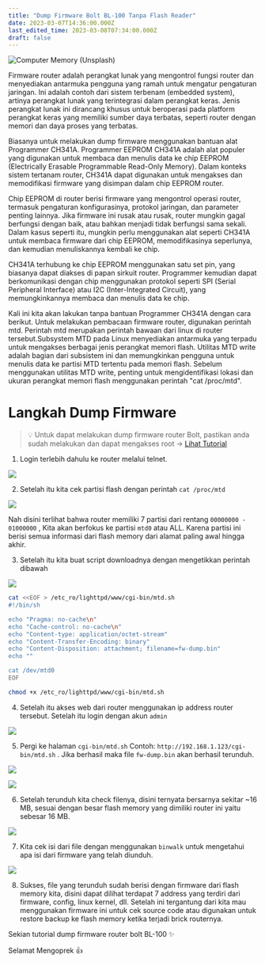 ```yaml
---
title: "Dump Firmware Bolt BL-100 Tanpa Flash Reader"
date: 2023-03-07T14:36:00.000Z
last_edited_time: 2023-03-08T07:34:00.000Z
draft: false
---
```


![Computer Memory (Unsplash)](https://www.dropbox.com/s/0313ygygste01q3/b751d825ad458fe252c0c0dfe87442188d5443b75177c3f68dd359c18a2fe626.jpg?dl=0&raw=1)


Firmware router adalah perangkat lunak yang mengontrol fungsi router dan menyediakan antarmuka pengguna yang ramah untuk mengatur pengaturan jaringan. Ini adalah contoh dari sistem terbenam (embedded system), artinya perangkat lunak yang terintegrasi dalam perangkat keras. Jenis perangkat lunak ini dirancang khusus untuk beroperasi pada platform perangkat keras yang memiliki sumber daya terbatas, seperti router dengan memori dan daya proses yang terbatas.


Biasanya untuk melakukan dump firmware menggunakan bantuan alat Programmer CH341A. Programmer EEPROM CH341A adalah alat populer yang digunakan untuk membaca dan menulis data ke chip EEPROM (Electrically Erasable Programmable Read-Only Memory). Dalam konteks sistem tertanam router, CH341A dapat digunakan untuk mengakses dan memodifikasi firmware yang disimpan dalam chip EEPROM router.


Chip EEPROM di router berisi firmware yang mengontrol operasi router, termasuk pengaturan konfigurasinya, protokol jaringan, dan parameter penting lainnya. Jika firmware ini rusak atau rusak, router mungkin gagal berfungsi dengan baik, atau bahkan menjadi tidak berfungsi sama sekali. Dalam kasus seperti itu, mungkin perlu menggunakan alat seperti CH341A untuk membaca firmware dari chip EEPROM, memodifikasinya seperlunya, dan kemudian menuliskannya kembali ke chip.


CH341A terhubung ke chip EEPROM menggunakan satu set pin, yang biasanya dapat diakses di papan sirkuit router. Programmer kemudian dapat berkomunikasi dengan chip menggunakan protokol seperti SPI (Serial Peripheral Interface) atau I2C (Inter-Integrated Circuit), yang memungkinkannya membaca dan menulis data ke chip.


Kali ini kita akan lakukan tanpa bantuan Programmer CH341A dengan cara berikut. Untuk melakukan pembacaan firmware router, digunakan perintah mtd. Perintah mtd merupakan perintah bawaan dari linux di router tersebut.Subsystem MTD pada Linux menyediakan antarmuka yang terpadu untuk mengakses berbagai jenis perangkat memori flash. Utilitas MTD write adalah bagian dari subsistem ini dan memungkinkan pengguna untuk menulis data ke partisi MTD tertentu pada memori flash. Sebelum menggunakan utilitas MTD write, penting untuk mengidentifikasi lokasi dan ukuran perangkat memori flash menggunakan perintah "cat /proc/mtd".


# Langkah Dump Firmware


> 💡 Untuk dapat melakukan dump firmware router Bolt, pastikan anda sudah melakukan dan dapat mengakses root → [Lihat Tutorial](https://radito.github.io/posts/25149034-6a06-4629-b657-5d42dac4a9b2/)


1. Login terlebih dahulu ke router melalui telnet.


![](https://www.dropbox.com/s/1zs9yl78mzt2gdz/8848926bda318ec1565a7738892975cc3e6159a5a15f7050eea7f17de17d4ead.png?dl=0&raw=1)


2. Setelah itu kita cek partisi flash dengan perintah `cat /proc/mtd`


![](https://www.dropbox.com/s/964p2dl0xhia1uz/0112ecfa154b07eec2cb9e18171be2277aa634b26087f3bc0dd733bff28745f4.png?dl=0&raw=1)


Nah disini terlihat bahwa router memiliki 7 partisi dari rentang `00000000 - 01000000` , Kita akan berfokus ke partisi `mtd0` atau ALL.  Karena partisi ini berisi semua informasi dari flash memory dari alamat paling awal hingga akhir.


3. Setelah itu kita buat script downloadnya dengan mengetikkan perintah dibawah


![](https://www.dropbox.com/s/kxbz5kdvba6s4xo/a419c4beee4bf4c97a32bb556118d60648699e204247892a162933790cdc19ee.png?dl=0&raw=1)


```bash
cat <<EOF > /etc_ro/lighttpd/www/cgi-bin/mtd.sh
#!/bin/sh

echo "Pragma: no-cache\n"
echo "Cache-control: no-cache\n"
echo "Content-type: application/octet-stream"
echo "Content-Transfer-Encoding: binary"
echo "Content-Disposition: attachment; filename=fw-dump.bin"
echo ""

cat /dev/mtd0
EOF

chmod +x /etc_ro/lighttpd/www/cgi-bin/mtd.sh
```


4. Setelah itu akses web dari router menggunakan ip address router tersebut. Setelah itu login dengan akun `admin`


![](https://www.dropbox.com/s/ufbrl6adxn6wg6n/410ad4189f244816fb055277a982daa5aa115ce5366647b20740dbb6d984a829.png?dl=0&raw=1)


5. Pergi ke halaman `cgi-bin/mtd.sh` Contoh: `http://192.168.1.123/cgi-bin/mtd.sh` . Jika berhasil maka file `fw-dump.bin` akan berhasil terunduh.


![](https://www.dropbox.com/s/4o2dydc4dsgirpy/6b0483a10a857b05b199e7392a54566be1e36b04851e2a90109dbcf5fb052f52.png?dl=0&raw=1)


![](https://www.dropbox.com/s/cxdngzv0whglg2c/0db939917f1f7f5bda111b0a30fc8e7befb4c7c3715f9c6eb1712860a369c4a2.png?dl=0&raw=1)


6. Setelah terunduh kita check filenya, disini ternyata bersarnya sekitar ~16 MB, sesuai dengan besar flash memory yang dimiliki router ini yaitu sebesar 16 MB.


![](https://www.dropbox.com/s/zpqu926ex363470/4006a0a0949b3be7afbe734c373ac6aabd1e6205d69615402616b276833c0271.png?dl=0&raw=1)


7. Kita cek isi dari file dengan menggunakan `binwalk` untuk mengetahui apa isi dari firmware yang telah diunduh.


![](https://www.dropbox.com/s/jxavgzpy4th1053/0634b96ae46a8b7c312d9ccc17587eaf2affff681ae61581be8263eb39a6f636.png?dl=0&raw=1)


8. Sukses, file yang terunduh sudah berisi dengan firmware dari flash memory kita, disini dapat dilihat terdapat 7 address yang terdiri dari firmware, config, linux kernel, dll. Setelah ini tergantung dari kita mau menggunakan firmware ini untuk cek source code atau digunakan untuk restore backup ke flash memory ketika terjadi brick routernya.


Sekian tutorial dump firmware router bolt BL-100 ✨


Selamat Mengoprek 👍

